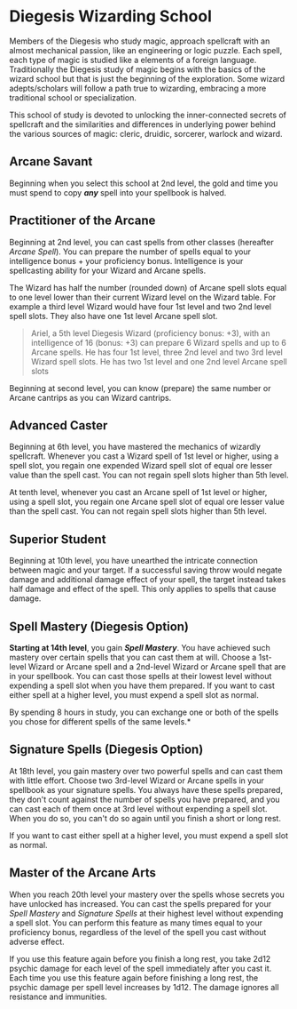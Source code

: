 # Diegesis Wizarding School

Members of the Diegesis who study magic, approach spellcraft with an almost mechanical passion, like an engineering or logic puzzle. Each spell, each type of magic is studied like a elements of a foreign language. Traditionally the Diegesis study of magic begins with the basics of the wizard school but that is just the beginning of the exploration. Some wizard adepts/scholars will follow a path true to wizarding, embracing a more traditional school or specialization.

This school of study is devoted to unlocking the inner-connected secrets of spellcraft and the similarities and differences in underlying power behind the various sources of magic: cleric, druidic, sorcerer, warlock and wizard.

## Arcane Savant
Beginning when you select this school at 2nd level, the gold and time you must spend to copy ***any*** spell into your spellbook is halved.

## Practitioner of the Arcane
Beginning at 2nd level, you can cast spells from other classes (hereafter *Arcane Spell*). You can prepare the number of spells equal to your intelligence bonus + your proficiency bonus. Intelligence is your spellcasting ability for your Wizard and Arcane spells.

The Wizard has half the number (rounded down) of Arcane spell slots equal to one level lower than their current Wizard level on the Wizard table. For example a third level Wizard would have four 1st level and two 2nd level spell slots. They also have one 1st level Arcane spell slot.

>Ariel, a 5th level Diegesis Wizard (proficiency bonus: +3), with an intelligence of 16 (bonus: +3) can prepare 6 Wizard spells and up to 6 Arcane spells. 
> He has four 1st level, three 2nd level and two 3rd level Wizard spell slots.
> He has two 1st level and one 2nd level Arcane spell slots 

Beginning at second level, you can know (prepare) the same number or Arcane cantrips as you can Wizard cantrips.

## Advanced Caster
Beginning at 6th level, you have mastered the mechanics of wizardly spellcraft. Whenever you cast a Wizard spell of 1st level or higher, using a spell slot, you regain one expended Wizard spell slot of equal ore lesser value than the spell cast. You can not regain spell slots higher than 5th level. 

At tenth level, whenever you cast an Arcane spell of 1st level or higher, using a spell slot, you regain one Arcane spell slot of equal ore lesser value than the spell cast. You can not regain spell slots higher than 5th level. 

## Superior Student
Beginning at 10th level, you have unearthed the intricate connection between magic and your target. If a successful saving throw would negate damage and additional damage effect of your spell, the target instead takes half damage and effect of the spell. This only applies to spells that cause damage.

## Spell Mastery (Diegesis Option)
**Starting at 14th level**, you gain ***Spell Mastery***. You have achieved such mastery over certain spells that you can cast them at will. Choose a 1st-level Wizard or Arcane spell and a 2nd-level Wizard or Arcane spell that are in your spellbook. You can cast those spells at their lowest level without expending a spell slot when you have them prepared. If you want to cast either spell at a higher level, you must expend a spell slot as normal.

By spending 8 hours in study, you can exchange one or both of the spells you chose for different spells of the same levels.*

## Signature Spells (Diegesis Option)
At 18th level, you gain mastery over two powerful spells and can cast them with little effort. Choose two 3rd-level Wizard or Arcane spells in your spellbook as your signature spells. You always have these spells prepared, they don't count against the number of spells you have prepared, and you can cast each of them once at 3rd level without expending a spell slot. When you do so, you can't do so again until you finish a short or long rest.

If you want to cast either spell at a higher level, you must expend a spell slot as normal.

## Master of the Arcane Arts
When you reach 20th level your mastery over the spells whose secrets you have unlocked has increased. You can cast the spells prepared for your *Spell Mastery* and *Signature Spells* at their highest level without expending a spell slot. You can perform this feature as many times equal to your proficiency bonus, regardless of the level of the spell you cast without adverse effect.

If you use this feature again before you finish a long rest, you take 2d12 psychic damage for each level of the spell immediately after you cast it. Each time you use this feature again before finishing a long rest, the psychic damage per spell level increases by 1d12. The damage ignores all resistance and immunities.
